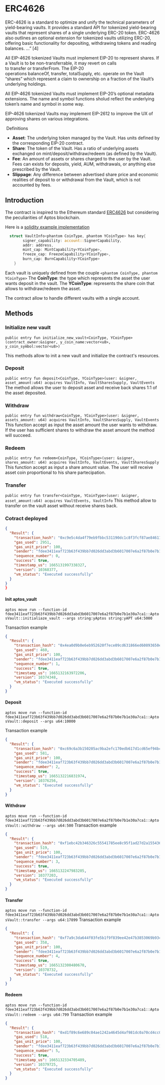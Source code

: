 # ERC4626

ERC-4626 is a standard to optimize and unify the technical parameters of yield-bearing vaults. It provides a standard API for tokenized yield-bearing vaults that represent shares of a single underlying ERC-20 token. ERC-4626 also outlines an optional extension for tokenized vaults utilizing ERC-20, offering basic functionality for depositing, withdrawing tokens and reading balances. …” [4]

All EIP-4626 tokenized Vaults must implement EIP-20 to represent shares. If a Vault is to be non-transferrable, it may revert on calls to transfer or transferFrom. The EIP-20 operations balanceOf, transfer, totalSupply, etc. operate on the Vault “shares” which represent a claim to ownership on a fraction of the Vault’s underlying holdings.

All EIP-4626 tokenized Vaults must implement EIP-20’s optional metadata extensions. The name and symbol functions sholud reflect the underlying token’s name and symbol in some way.

EIP-4626 tokenized Vaults may implement EIP-2612 to improve the UX of approving shares on various integrations.


 Definitions

* **Asset**: The underlying token managed by the Vault. Has units defined by the corresponding EIP-20 contract.
* **Share**: The token of the Vault. Has a ratio of underlying assets exchanged on mint/deposit/withdraw/redeem (as defined by the Vault).
* **Fee**: An amount of assets or shares charged to the user by the Vault. Fees can exists for deposits, yield, AUM, withdrawals, or anything else prescribed by the Vault.
* **Slippage**: Any difference between advertised share price and economic realities of deposit to or withdrawal from the Vault, which is not accounted by fees.


## Introduction 

The contract is inspired to the Ethereum standard [ERC4626](https://ethereum.org/en/developers/docs/standards/tokens/erc-4626)
but considering the peculiarities of Aptos blockchain.

Here is a [solidity example implementation](https://github.com/transmissions11/solmate/blob/main/src/mixins/ERC4626.sol) 

```rust
  struct VaultInfo<phantom CoinType, phantom YCoinType> has key{
        signer_capability: account::SignerCapability,
        addr: address,
        mint_cap: MintCapability<YCoinType>,
        freeze_cap: FreezeCapability<YCoinType>,
        burn_cap: BurnCapability<YCoinType>
    }
```

Each vault is uniquely defined from the couple ```<phantom CoinType, phantom YCoinType>```
The **CoinType**: the type which represents the asset the user wants deposit in the vault.
The **YCoinType**: represents the share coin that allows to withdraw/redeem the asset.

The contract allow to handle different vaults with a single account.

## Methods

### Initialize new vault
```public entry fun initialize_new_vault<CoinType, YCoinType>(contract_owner:&signer, y_coin_name:vector<u8>, y_coin_symbol:vector<u8>)```

This methods allow to init a new vault and initialize the contract's resources.

### Deposit
```public entry fun deposit<CoinType, YCoinType>(user: &signer, asset_amount:u64) acquires VaultInfo, VaultSharesSupply, VaultEvents```
The method allows the user to deposit asset and receive back shares 1:1 of the asset deposited.

### Withdraw
```public entry fun withdraw<CoinType, YCoinType>(user: &signer, assets_amount: u64) acquires VaultInfo, VaultSharesSupply, VaultEvents```
This function accept as input the asset amount the user wants to withdraw. If the user has sufficient shares to withdraw the asset amount the method will succeed.

### Redeem
```public entry fun redeem<CoinType, YCoinType>(user: &signer, shares_amount: u64) acquires VaultInfo, VaultEvents, VaultSharesSupply```
This function accept as input a share amount value. The user will receive asset coin proportional to his share partecipation.

### Transfer
```public entry fun transfer<CoinType, YCoinType>(user: &signer, asset_amount:u64) acquires VaultEvents, VaultInfo```
This method allow to transfer on the vault asset without receive shares back.

### Cotract deployed
```json
{
  "Result": {
    "transaction_hash": "0xc9e5c4da4f79eb9fbbc531190dc1c8f3fcf87ae846112d156462aa8ce8064346",
    "gas_used": 2951,
    "gas_unit_price": 100,
    "sender": "fdee3411eaf723b63f439bb7d026dd3abd3b6017007e6a2f87b0e7b1e30a7ca1",
    "sequence_number": 0,
    "success": true,
    "timestamp_us": 1665131997338327,
    "version": 10368377,
    "vm_status": "Executed successfully"
  }
}
}
```
#### Init aptos_vault
```aptos move run --function-id fdee3411eaf723b63f439bb7d026dd3abd3b6017007e6a2f87b0e7b1e30a7ca1::AptosVault::initialiaze_vault --args string:yAptos string:yAPT u64:5000``` 

Transaction example
```json
{
  "Result": {
    "transaction_hash": "0x4ea0d9b0e6eb952620f7ece09cd631866ed60893650e4405a3624b16304982ca",
    "gas_used": 460,
    "gas_unit_price": 100,
    "sender": "fdee3411eaf723b63f439bb7d026dd3abd3b6017007e6a2f87b0e7b1e30a7ca1",
    "sequence_number": 1,
    "success": true,
    "timestamp_us": 1665132163972206,
    "version": 10374348,
    "vm_status": "Executed successfully"
  }
}
```

#### Deposit
```aptos move run --function-id fdee3411eaf723b63f439bb7d026dd3abd3b6017007e6a2f87b0e7b1e30a7ca1::AptosVault::deposit --args u64:10000```

Transaction example
```json
{
  "Result": {
    "transaction_hash": "0xc69c6a3b150205ac9ba2efc170edb617d1cd65ef94bc69b45b93a45cfac1d3ca",
    "gas_used": 581,
    "gas_unit_price": 100,
    "sender": "fdee3411eaf723b63f439bb7d026dd3abd3b6017007e6a2f87b0e7b1e30a7ca1",
    "sequence_number": 2,
    "success": true,
    "timestamp_us": 1665132216831974,
    "version": 10376256,
    "vm_status": "Executed successfully"
  }
}
```
#### Withdraw
```aptos move run --function-id fdee3411eaf723b63f439bb7d026dd3abd3b6017007e6a2f87b0e7b1e30a7ca1::AptosVault::withdraw --args u64:500```
Transaction example
```json
{
  "Result": {
    "transaction_hash": "0xf1ebc42b346326c55541785ee8c95f1ad27d2a15543698469bf9bd7902206572",
    "gas_used": 519,
    "gas_unit_price": 100,
    "sender": "fdee3411eaf723b63f439bb7d026dd3abd3b6017007e6a2f87b0e7b1e30a7ca1",
    "sequence_number": 3,
    "success": true,
    "timestamp_us": 1665132247983205,
    "version": 10377203,
    "vm_status": "Executed successfully"
  }
}
```

#### Transfer 
```aptos move run --function-id fdee3411eaf723b63f439bb7d026dd3abd3b6017007e6a2f87b0e7b1e30a7ca1::AptosVault::transfer --args u64:17899```
Transaction example
```json
{
  "Result": {
    "transaction_hash": "0xf7a9c3da644f03fe5b1f9f839ee42e47b3853069b93c2333bb0061ce8de13697",
    "gas_used": 358,
    "gas_unit_price": 100,
    "sender": "fdee3411eaf723b63f439bb7d026dd3abd3b6017007e6a2f87b0e7b1e30a7ca1",
    "sequence_number": 4,
    "success": true,
    "timestamp_us": 1665132300480670,
    "version": 10378732,
    "vm_status": "Executed successfully"
  }
}
```

#### Redeem
```aptos move run --function-id fdee3411eaf723b63f439bb7d026dd3abd3b6017007e6a2f87b0e7b1e30a7ca1::AptosVault::redeem --args u64:799```
Transaction example
```json
{
  "Result": {
    "transaction_hash": "0xd1f89c6e689c04ae1242a4645d4af981dc0a70cd4cc0505bc4b4a07f439ffc7a",
    "gas_used": 518,
    "gas_unit_price": 100,
    "sender": "fdee3411eaf723b63f439bb7d026dd3abd3b6017007e6a2f87b0e7b1e30a7ca1",
    "sequence_number": 5,
    "success": true,
    "timestamp_us": 1665132334705489,
    "version": 10379725,
    "vm_status": "Executed successfully"
  }
}
```